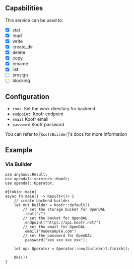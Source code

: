 ## Capabilities

This service can be used to:

- [x] stat
- [x] read
- [x] write
- [x] create_dir
- [x] delete
- [x] copy
- [x] rename
- [x] list
- [ ] presign
- [ ] blocking

## Configuration

- `root`: Set the work directory for backend
- `endpoint`: Koofr endpoint
- `email` Koofr email
- `password` Koofr password

You can refer to [`KoofrBuilder`]'s docs for more information

## Example

### Via Builder

```rust,no_run
use anyhow::Result;
use opendal::services::Koofr;
use opendal::Operator;

#[tokio::main]
async fn main() -> Result<()> {
    // create backend builder
    let mut builder = Koofr::default()
        // set the storage bucket for OpenDAL
        .root("/")
        // set the bucket for OpenDAL
        .endpoint("https://api.koofr.net/")
        // set the email for OpenDAL
        .email("me@example.com")
        // set the password for OpenDAL
        .password("xxx xxx xxx xxx");

    let op: Operator = Operator::new(builder)?.finish();

    Ok(())
}
```

